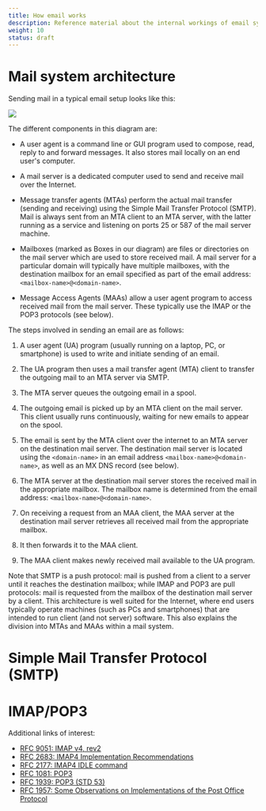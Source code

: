 ```yaml
---
title: How email works
description: Reference material about the internal workings of email systems.
weight: 10
status: draft
---
```


# Mail system architecture

Sending mail in a typical email setup looks like this:

![](/docs/reference/email-arch.png)

The different components in this diagram are:
- A user agent is a command line or GUI program used to compose, read, reply to and forward messages. It also stores mail locally on an end user's computer.

- A mail server is a dedicated computer used to send and receive mail over the Internet.

- Message transfer agents (MTAs) perform the actual mail transfer (sending and receiving) using the Simple Mail Transfer Protocol (SMTP). Mail is always sent from an MTA client to an MTA server, with the latter running as a service and listening on ports 25 or 587 of the mail server machine.

- Mailboxes (marked as Boxes in our diagram) are files or directories on the mail server which are used to store received mail. A mail server for a particular domain will typically have multiple mailboxes, with the destination mailbox for an email specified as part of the email address: `<mailbox-name>@<domain-name>`.

- Message Access Agents (MAAs) allow a user agent program to access received mail from the mail server. These typically use the IMAP or the POP3 protocols (see below).

The steps involved in sending an email are as follows:
1. A user agent (UA) program (usually running on a laptop, PC, or smartphone) is used to write and initiate sending of an email.

2. The UA program then uses a mail transfer agent (MTA) client to transfer the outgoing mail to an MTA server via SMTP.

3. The MTA server queues the outgoing email in a spool.

4. The outgoing email is picked up by an MTA client on the mail server. This client usually runs continuously, waiting for new emails to appear on the spool.

5. The email is sent by the MTA client over the internet to an MTA server on the destination mail server. The destination mail server is located using the `<domain-name>` in an email address `<mailbox-name>@<domain-name>`, as well as an MX DNS record (see below).

6. The MTA server at the destination mail server stores the received mail in the appropriate mailbox. The mailbox name is determined from the email address: `<mailbox-name>@<domain-name>`.

7. On receiving a request from an MAA client, the MAA server at the destination mail server retrieves all received mail from the appropriate mailbox.

8. It then forwards it to the MAA client.

9. The MAA client makes newly received mail available to the UA program.

Note that SMTP is a push protocol: mail is pushed from a client to a server until it reaches the destination mailbox; while IMAP and POP3 are pull protocols: mail is requested from the mailbox of the destination mail server by a client. This architecture is well suited for the Internet, where end users typically operate machines (such as PCs and smartphones) that are intended to run client (and not server) software. This also explains the division into MTAs and MAAs within a mail system.

# Simple Mail Transfer Protocol (SMTP)

# IMAP/POP3 

Additional links of interest:
- [RFC 9051: IMAP v4, rev2](https://datatracker.ietf.org/doc/html/rfc9051)
- [RFC 2683: IMAP4 Implementation Recommendations](https://datatracker.ietf.org/doc/html/rfc2683)
- [RFC 2177: IMAP4 IDLE command](https://datatracker.ietf.org/doc/html/rfc2177)
- [RFC 1081: POP3](https://datatracker.ietf.org/doc/html/rfc1081)
- [RFC 1939: POP3 (STD 53)](https://datatracker.ietf.org/doc/html/rfc1939)
- [RFC 1957: Some Observations on Implementations of the Post Office Protocol](https://datatracker.ietf.org/doc/html/rfc1957)
